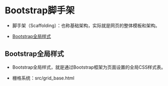 # Bootstrap脚手架

  + 脚手架（Scaffolding）：也称基础架构，实际就是网页的整体模板和架构。

  + [Bootstrap全局样式](#bootstrap全局样式)

## Bootstrap全局样式

  + Bootstrap全局样式，就是通过Bootstrap框架为页面设置的全局CSS样式表。

  + 栅格系统：src/grid_base.html
